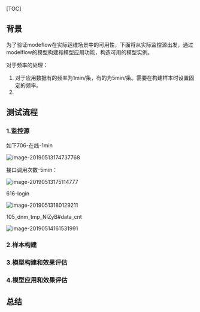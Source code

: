 [TOC]

## 背景

为了验证modeflow在实际运维场景中的可用性，下面将从实际监控源出发，通过modelflow的模型构建和模型应用功能，构造可用的模型实例。

对于频率的处理：

1. 对于应用数据有的频率为1min/条，有的为5min/条。需要在构建样本时设置固定的频率。
2. 

## 测试流程

### 1.监控源

如下706-在线-1min

![image-20190513174737768](/Users/stellazhao/EasyML_BOOK/_image/706_online_set_1.png)





接口调用次数-5min：

![image-20190513175114777](/Users/stellazhao/EasyML_BOOK/_image/706_dnm_tmp_DCe4i.png)





616-login

![image-20190513180129211](/Users/stellazhao/EasyML_BOOK/_image/616_ai_biz_login.png)

105_dnm_tmp_NlZyB#data_cnt


![image-20190514161531991](/Users/stellazhao/EasyML_BOOK/_image/image-20190514161531991.png)

### 2.样本构建


### 3.模型构建和效果评估

### 4.模型应用和效果评估

## 总结